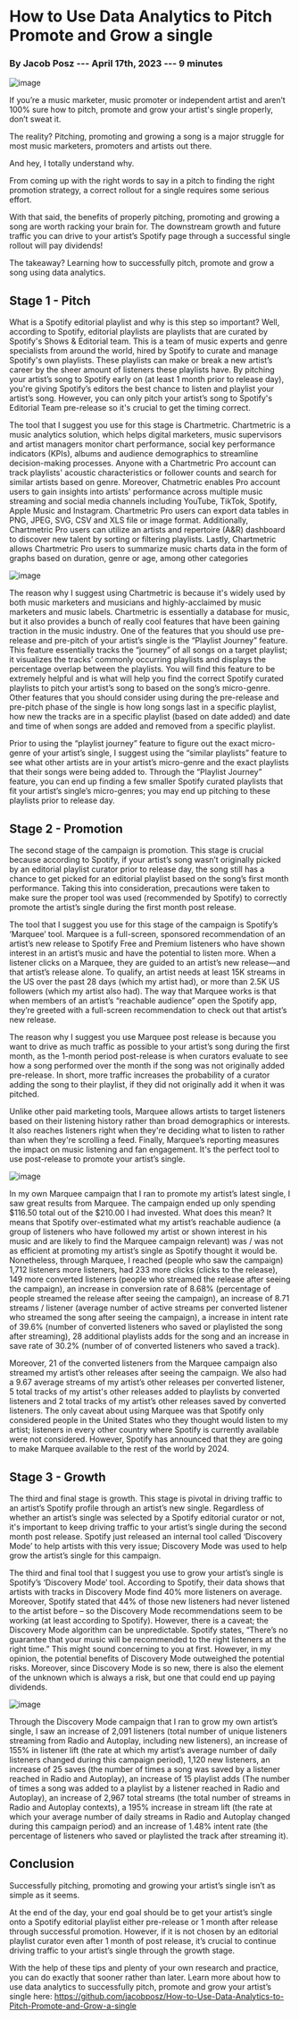 # How to Use Data Analytics to Pitch Promote and Grow a single
### By Jacob Posz --- April 17th, 2023	--- 9 minutes

![image](https://github.com/jacobposz/How-to-Use-Data-Analytics-to-Pitch-Promote-and-Grow-a-single/blob/main/Graphs/CHART.png)

If you’re a music marketer, music promoter or independent artist and aren’t 100% sure how to pitch, promote and grow your artist's single properly, don’t sweat it.

The reality? Pitching, promoting and growing a song is a major struggle for most music marketers, promoters and artists out there.

And hey, I totally understand why.

From coming up with the right words to say in a pitch to finding the right promotion strategy, a correct rollout for a single requires some serious effort.

With that said, the benefits of properly pitching, promoting and growing a song are worth racking your brain for. The downstream growth and future traffic you can drive to your artist’s Spotify page through a successful single rollout will pay dividends!

The takeaway? Learning how to successfully pitch, promote and grow a song using data analytics.

## Stage 1 - Pitch

What is a Spotify editorial playlist and why is this step so important? Well, according to Spotify, editorial playlists are playlists that are curated by Spotify's Shows & Editorial team. This is a team of music experts and genre specialists from around the world, hired by Spotify to curate and manage Spotify's own playlists. These playlists can make or break a new artist’s career by the sheer amount of listeners these playlists have. By pitching your artist’s song to Spotify early on (at least 1 month prior to release day), you're giving Spotify’s editors the best chance to listen and playlist your artist’s song. However, you can only pitch your artist’s song to Spotify's Editorial Team pre-release so it's crucial to get the timing correct. 

The tool that I suggest you use for this stage is Chartmetric. Chartmetric is a music analytics solution, which helps digital marketers, music supervisors and artist managers monitor chart performance, social key performance indicators (KPIs), albums and audience demographics to streamline decision-making processes. Anyone with a Chartmetric Pro account can track playlists' acoustic characteristics or follower counts and search for similar artists based on genre. Moreover, Chatmetric enables Pro account users to gain insights into artists' performance across multiple music streaming and social media channels including YouTube, TikTok, Spotify, Apple Music and Instagram. Chartmetric Pro users can export data tables in PNG, JPEG, SVG, CSV and XLS file or image format. Additionally, Chartmetric Pro users can utilize an artists and repertoire (A&R) dashboard to discover new talent by sorting or filtering playlists. Lastly, Chartmetric allows Chartmetric Pro users to summarize music charts data in the form of graphs based on duration, genre or age, among other categories

![image](https://github.com/jacobposz/How-to-Use-Data-Analytics-to-Pitch-Promote-and-Grow-a-single/blob/main/Graphs/CHART.png)

The reason why I suggest using Chartmetric is because it's widely used by both music marketers and musicians and highly-acclaimed by music marketers and music labels. Chartmetric is essentially a database for music, but it also provides a bunch of really cool features that have been gaining traction in the music industry. One of the features that you should use pre-release and pre-pitch of your artist’s single is the “Playlist Journey” feature. This feature essentially tracks the “journey” of all songs on a target playlist; it visualizes the tracks’ commonly occurring playlists and displays the percentage overlap between the playlists. You will find this feature to be extremely helpful and is what will help you find the correct Spotify curated playlists to pitch your artist’s song to based on the song’s micro-genre. Other features that you should consider using during the pre-release and pre-pitch phase of the single is how long songs last in a specific playlist, how new the tracks are in a specific playlist (based on date added) and date and time of when songs are added and removed from a specific playlist.

Prior to using the “playlist journey” feature to figure out the exact micro-genre of your artist’s single, I suggest using the “similar playlists” feature to see what other artists are in your artist’s micro-genre and the exact playlists that their songs were being added to. Through the “Playlist Journey” feature, you can end up finding a few smaller Spotify curated playlists that fit your artist’s single’s micro-genres; you may end up pitching to these playlists prior to release day.

## Stage 2 - Promotion

The second stage of the campaign is promotion. This stage is crucial because according to Spotify, if your artist’s song wasn’t originally picked by an editorial playlist curator prior to release day, the song still has a chance to get picked for an editorial playlist based on the song’s first month performance. Taking this into consideration, precautions were taken to make sure the proper tool was used (recommended by Spotify) to correctly promote the artist’s single during the first month post release.

The tool that I suggest you use for this stage of the campaign is Spotify’s ‘Marquee’ tool. Marquee is a full-screen, sponsored recommendation of an artist’s new release to Spotify Free and Premium listeners who have shown interest in an artist’s music and have the potential to listen more. When a listener clicks on a Marquee, they are guided to an artist’s new release—and that artist’s release alone. To qualify, an artist needs at least 15K streams in the US over the past 28 days (which my artist had), or more than 2.5K US followers (which my artist also had). The way that Marquee works is that when members of an artist’s “reachable audience” open the Spotify app, they’re greeted with a full-screen recommendation to check out that artist’s new release.

The reason why I suggest you use Marquee post release is because you want to drive as much traffic as possible to your artist’s song during the first month, as the 1-month period post-release is when curators evaluate to see how a song performed over the month if the song was not originally added pre-release. In short, more traffic increases the probability of a curator adding the song to their playlist, if they did not originally add it when it was pitched.

Unlike other paid marketing tools, Marquee allows artists to target listeners based on their listening history rather than broad demographics or interests. It also reaches listeners right when they're deciding what to listen to rather than when they're scrolling a feed. Finally, Marquee’s reporting measures the impact on music listening and fan engagement. It's the perfect tool to use post-release to promote your artist’s single.

![image](https://github.com/jacobposz/How-to-Use-Data-Analytics-to-Pitch-Promote-and-Grow-a-single/blob/main/Graphs/CHART.png)

In my own Marquee campaign that I ran to promote my artist’s latest single, I saw great results from Marquee. The campaign ended up only spending $116.50 total out of the $210.00 I had invested. What does this mean? It means that Spotify over-estimated what my artist’s reachable audience (a group of listeners who have followed my artist or shown interest in his music and are likely to find the Marquee campaign relevant) was / was not as efficient at promoting my artist’s single as Spotify thought it would be. Nonetheless, through Marquee, I reached (people who saw the campaign) 1,712 listeners more listeners, had 233 more clicks (clicks to the release), 149 more converted listeners (people who streamed the release after seeing the campaign), an increase in conversion rate of 8.68% (percentage of people streamed the release after seeing the campaign), an increase of 8.71 streams / listener (average number of active streams per converted listener who streamed the song after seeing the campaign), a increase in intent rate of 39.6% (number of converted listeners who saved or playlisted the song after streaming), 28 additional playlists adds for the song and an increase in save rate of 30.2% (number of of converted listeners who saved a track).

Moreover, 21 of the converted listeners from the Marquee campaign also streamed my artist’s other releases after seeing the campaign. We also had a 9.67 average streams of my artist’s other releases per converted listener, 5 total tracks of my artist's other releases added to playlists by converted listeners and 2 total tracks of my artist’s other releases saved by converted listeners. The only caveat about using Marquee was that Spotify only considered people in the United States who they thought would listen to my artist; listeners in every other country where Spotify is currently available were not considered. However, Spotify has announced that they are going to make Marquee available to the rest of the world by 2024.

## Stage 3 - Growth

The third and final stage is growth. This stage is pivotal in driving traffic to an artist’s Spotify profile through an artist’s new single. Regardless of whether an artist’s single was selected by a Spotify editorial curator or not, it's important to keep driving traffic to your artist’s single during the second month post release. Spotify just released an internal tool called ‘Discovery Mode’ to help artists with this very issue; Discovery Mode was used to help grow the artist’s single for this campaign.

The third and final tool that I suggest you use to grow your artist’s single is Spotify’s ‘Discovery Mode’ tool. According to Spotify, their data shows that artists with tracks in Discovery Mode find 40% more listeners on average. Moreover, Spotify stated that 44% of those new listeners had never listened to the artist before – so the Discovery Mode recommendations seem to be working (at least according to Spotify). However, there is a caveat; the Discovery Mode algorithm can be unpredictable. Spotify states, “There’s no guarantee that your music will be recommended to the right listeners at the right time.” This might sound concerning to you at first. However, in my opinion, the potential benefits of Discovery Mode outweighed the potential risks. Moreover, since Discovery Mode is so new, there is also the element of the unknown which is always a risk, but one that could end up paying dividends.

![image](https://github.com/jacobposz/How-to-Use-Data-Analytics-to-Pitch-Promote-and-Grow-a-single/blob/main/Graphs/CHART.png)

Through the Discovery Mode campaign that I ran to grow my own artist’s single, I saw an increase of 2,091 listeners (total number of unique listeners streaming from Radio and Autoplay, including new listeners), an increase of 155% in listener lift (the rate at which my artist’s average number of daily listeners changed during this campaign period), 1,120 new listeners, an increase of 25 saves (the number of times a song was saved by a listener reached in Radio and Autoplay), an increase of 15 playlist adds (The number of times a song was added to a playlist by a listener reached in Radio and Autoplay), an increase of 2,967 total streams (the total number of streams in Radio and Autoplay contexts), a 195% increase in stream lift (the rate at which your average number of daily streams in Radio and Autoplay changed during this campaign period) and an increase of 1.48% intent rate (the percentage of listeners who saved or playlisted the track after streaming it).

## Conclusion

Successfully pitching, promoting and growing your artist’s single isn’t as simple as it seems.

At the end of the day, your end goal should be to get your artist’s single onto a Spotify editorial playlist either pre-release or 1 month after release through successful promotion. However, if it is not chosen by an editorial playlist curator even after 1 month of post release, it’s crucial to continue driving traffic to your artist’s single through the growth stage.

With the help of these tips and plenty of your own research and practice, you can do exactly that sooner rather than later. Learn more about how to use data analytics to successfully pitch, promote and grow your artist’s single here: https://github.com/jacobposz/How-to-Use-Data-Analytics-to-Pitch-Promote-and-Grow-a-single
